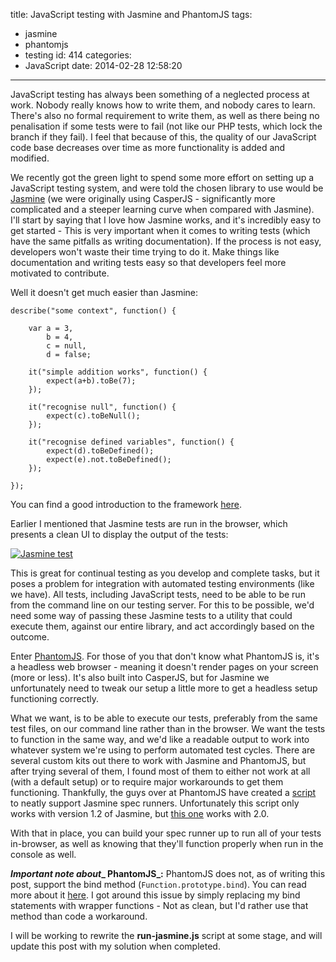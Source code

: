 title: JavaScript testing with Jasmine and PhantomJS
tags:
  - jasmine
  - phantomjs
  - testing
id: 414
categories:
  - JavaScript
date: 2014-02-28 12:58:20
---

JavaScript testing has always been something of a neglected process at work. Nobody really knows how to write them, and nobody cares to learn. There's also no formal requirement to write them, as well as there being no penalisation if some tests were to fail (not like our PHP tests, which lock the branch if they fail). I feel that because of this, the quality of our JavaScript code base decreases over time as more functionality is added and modified.

We recently got the green light to spend some more effort on setting up a JavaScript testing system, and were told the chosen library to use would be [Jasmine](http://jasmine.github.io/) (we were originally using CasperJS - significantly more complicated and a steeper learning curve when compared with Jasmine). I'll start by saying that I love how Jasmine works, and it's incredibly easy to get started - This is very important when it comes to writing tests (which have the same pitfalls as writing documentation). If the process is not easy, developers won't waste their time trying to do it. Make things like documentation and writing tests easy so that developers feel more motivated to contribute.

Well it doesn't get much easier than Jasmine:

```
describe("some context", function() {

	var a = 3,
		b = 4,
		c = null,
		d = false;

	it("simple addition works", function() {
		expect(a+b).toBe(7);
	});

	it("recognise null", function() {
		expect(c).toBeNull();
	});

	it("recognise defined variables", function() {
		expect(d).toBeDefined();
		expect(e).not.toBeDefined();
	});

});
```

You can find a good introduction to the framework [here](http://jasmine.github.io/2.0/introduction.html).

Earlier I mentioned that Jasmine tests are run in the browser, which presents a clean UI to display the output of the tests:

[![Jasmine test](http://perrymitchell.net/wp-content/uploads/2014/02/jasmine_test_example.png)](http://perrymitchell.net/wp-content/uploads/2014/02/jasmine_test_example.png)

This is great for continual testing as you develop and complete tasks, but it poses a problem for integration with automated testing environments (like we have). All tests, including JavaScript tests, need to be able to be run from the command line on our testing server. For this to be possible, we'd need some way of passing these Jasmine tests to a utility that could execute them, against our entire library, and act accordingly based on the outcome.

Enter [PhantomJS](http://phantomjs.org/). For those of you that don't know what PhantomJS is, it's a headless web browser - meaning it doesn't render pages on your screen (more or less). It's also built into CasperJS, but for Jasmine we unfortunately need to tweak our setup a little more to get a headless setup functioning correctly.

What we want, is to be able to execute our tests, preferably from the same test files, on our command line rather than in the browser. We want the tests to function in the same way, and we'd like a readable output to work into whatever system we're using to perform automated test cycles. There are several custom kits out there to work with Jasmine and PhantomJS, but after trying several of them, I found most of them to either not work at all (with a default setup) or to require major workarounds to get them functioning. Thankfully, the guys over at PhantomJS have created a [script](https://github.com/ariya/phantomjs/blob/master/examples/run-jasmine.js) to neatly support Jasmine spec runners. Unfortunately this script only works with version 1.2 of Jasmine, but [this one](https://github.com/tkaplan/PhantomJS-Jasmine) works with 2.0.

With that in place, you can build your spec runner up to run all of your tests in-browser, as well as knowing that they'll function properly when run in the console as well.

_**Important note about**_**_ PhantomJS_:** PhantomJS does not, as of writing this post, support the bind method (`Function.prototype.bind`). You can read more about it [here](https://code.google.com/p/phantomjs/issues/detail?id=522). I got around this issue by simply replacing my bind statements with wrapper functions - Not as clean, but I'd rather use that method than code a workaround.

I will be working to rewrite the **run-jasmine.js** script at some stage, and will update this post with my solution when completed.